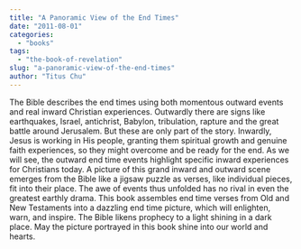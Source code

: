 ```yaml
---
title: "A Panoramic View of the End Times"
date: "2011-08-01"
categories: 
  - "books"
tags: 
  - "the-book-of-revelation"
slug: "a-panoramic-view-of-the-end-times"
author: "Titus Chu"
---
```


The Bible describes the end times using both momentous outward events and real inward Christian experiences. Outwardly there are signs like earthquakes, Israel, antichrist, Babylon, tribulation, rapture and the great battle around Jerusalem. But these are only part of the story. Inwardly, Jesus is working in His people, granting them spiritual growth and genuine faith experiences, so they might overcome and be ready for the end. As we will see, the outward end time events highlight specific inward experiences for Christians today. A picture of this grand inward and outward scene emerges from the Bible like a jigsaw puzzle as verses, like individual pieces, fit into their place. The awe of events thus unfolded has no rival in even the greatest earthly drama. This book assembles end time verses from Old and New Testaments into a dazzling end time picture, which will enlighten, warn, and inspire. The Bible likens prophecy to a light shining in a dark place. May the picture portrayed in this book shine into our world and hearts.
